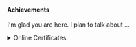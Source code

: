 #### Achievements

I'm glad you are here. I plan to talk about ...

<details>
<summary> Online Certificates </summary>

2020

<p> Kaggle feature-engineering
<a href="https://www.kaggle.com/learn/certification/lenosr/feature-engineering">Link Kaggle</a></p>
<a href="https://lenosr.github.io/certificates/">Link Feature Engineering certificate image</a></p>
